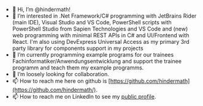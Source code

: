 - 👋 Hi, I’m @hindermath!
- 👀 I’m interested in .Net Framework/C# programming with JetBrains Rider (main IDE), Visual Studio and VS Code, PowerShell scripts with PowerShell Studio from Sapien Technologies and VS Code and (new) web programming with minimal REST APIs in C# and UI/Frontend with React. I'm also using DevExpress Universal Access as my primary 3rd party library for components support in my projects
- 🌱 I’m currently programming example programs for our trainees Fachinformatiker/Anwendungsentwicklung and support the trainee programm and teach them my example programms.
- 💞️ I’m loosely looking for collaboration.
- 📫 How to reach me here on github is [https://github.com/hindermath](https://github.com/hindermath/).
- 📫 How to reach me on LinkedIn to see my [public profile](https://de.linkedin.com/in/thorsten-hindermann-799b72244?trk=profile-badge).
             

<!---
hindermath/hindermath is a ✨ special ✨ repository because its `README.md` (this file) appears on your GitHub profile.
You can click the Preview link to take a look at your changes.
--->
